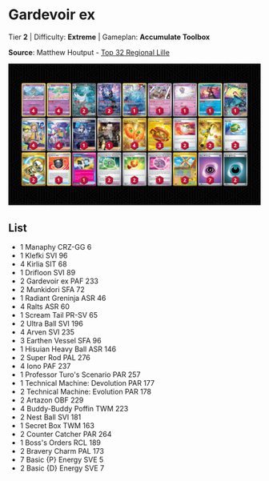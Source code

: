 # Gardevoir ex

Tier **2** | Difficulty: **Extreme** | Gameplan: **Accumulate Toolbox**

**Source**: Matthew Houtput - [Top 32 Regional Lille](https://limitlesstcg.com/decks/list/13411)

![decklist](../../!Images/Standard/13BRS-SRC/Gardevoir%20ex.PNG)

## List
* 1 Manaphy CRZ-GG 6
* 1 Klefki SVI 96
* 4 Kirlia SIT 68
* 1 Drifloon SVI 89
* 2 Gardevoir ex PAF 233
* 2 Munkidori SFA 72
* 1 Radiant Greninja ASR 46
* 4 Ralts ASR 60
* 1 Scream Tail PR-SV 65
* 2 Ultra Ball SVI 196
* 4 Arven SVI 235
* 3 Earthen Vessel SFA 96
* 1 Hisuian Heavy Ball ASR 146
* 2 Super Rod PAL 276
* 4 Iono PAF 237
* 1 Professor Turo's Scenario PAR 257
* 1 Technical Machine: Devolution PAR 177
* 2 Technical Machine: Evolution PAR 178
* 2 Artazon OBF 229
* 4 Buddy-Buddy Poffin TWM 223
* 2 Nest Ball SVI 181
* 1 Secret Box TWM 163
* 2 Counter Catcher PAR 264
* 1 Boss's Orders RCL 189
* 2 Bravery Charm PAL 173
* 7 Basic {P} Energy SVE 5
* 2 Basic {D} Energy SVE 7
